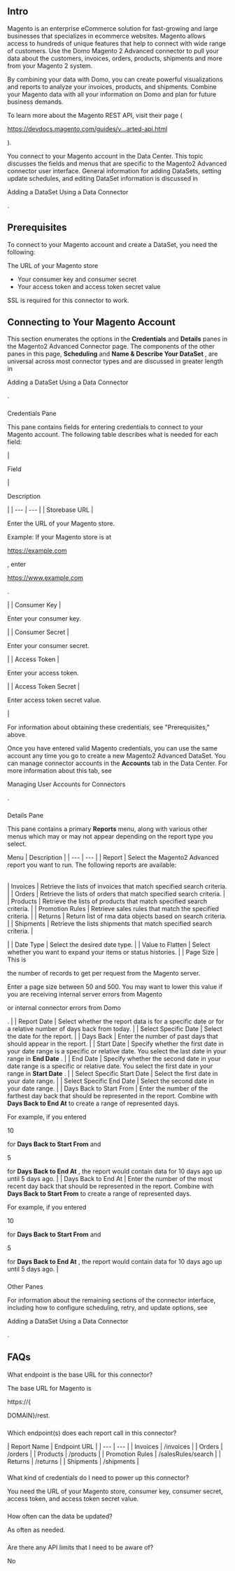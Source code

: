 

Intro
-------


 Magento is an enterprise eCommerce solution for fast-growing and large businesses that specializes in ecommerce websites. Magento allows access to hundreds of unique features that help to connect with wide range of customers. Use the Domo Magento 2 Advanced connector to pull your data about the customers, invoices, orders, products, shipments and more from your Magento 2 system.


 By combining your data with Domo, you can create powerful visualizations and reports to analyze your invoices, products, and shipments. Combine your Magento data with all your information on Domo and plan for future business demands.

To learn more about the Magento REST API, visit their page (

https://devdocs.magento.com/guides/v...arted-api.html

).


 You connect to your Magento account in the Data Center. This topic discusses the fields and menus that are specific to the Magento2 Advanced connector user interface. General information for adding DataSets, setting update schedules, and editing DataSet information is discussed in

Adding a DataSet Using a Data Connector

.


 Prerequisites
---------------

To connect to your Magento account and create a DataSet, you need the following:

 The URL of your Magento store
* Your consumer key and consumer secret
* Your access token and access token secret value

SSL is required for this connector to work.


 Connecting to Your Magento Account
------------------------------------


 This section enumerates the options in the
 **Credentials**
 and
 **Details**
 panes in the Magento2 Advanced Connector page. The components of the other panes in this page,
 **Scheduling**
 and
 **Name & Describe Your DataSet**
 , are universal across most connector types and are discussed in greater length in

Adding a DataSet Using a Data Connector

.


###

Credentials Pane


 This pane contains fields for entering credentials to connect to your Magento account. The following table describes what is needed for each field:


|

Field

|

Description

|
| --- | --- |
|
 Storebase URL
  |

Enter the URL of your Magento store.


 Example: If your Magento store is at

https://example.com

, enter

https://www.example.com

.

|
|
 Consumer Key
  |

Enter your consumer key.

|
|
 Consumer Secret
  |

Enter your consumer secret.

|
|
 Access Token
  |

Enter your access token.

|
|
 Access Token Secret
  |

Enter access token secret value.

|

For information about obtaining these credentials, see "Prerequisites," above.

Once you have entered valid Magento credentials, you can use the same account any time you go to create a new Magento2 Advanced DataSet. You can manage connector accounts in the
 **Accounts**
 tab in the Data Center. For more information about this tab, see

Managing User Accounts for Connectors

.


###
 Details Pane

This pane contains a primary
 **Reports**
 menu, along with various other menus which may or may not appear depending on the report type you select.


 Menu
  |
 Description
  |
| --- | --- |
|
 Report
  |
 Select the Magento2 Advanced report you want to run. The following reports are available:


|  |  |
| --- | --- |
|
 Invoices
  |
 Retrieve the lists of invoices that match specified search criteria.
  |
|
 Orders
  |
 Retrieve the lists of orders that match specified search criteria.
  |
|
 Products
  |
 Retrieve the lists of products that match specified search criteria.
  |
|
 Promotion Rules
  |
 Retrieve sales rules that match the specified criteria.
  |
|
 Returns
  |
 Return list of rma data objects based on search criteria.
  |
|
 Shipments
  |
 Retrieve the lists shipments that match specified search criteria.
  |

|
|
 Date Type
  |
 Select the desired date type.
  |
|
 Value to Flatten
  |
 Select whether you want to expand your items or status histories.
  |
|
 Page Size
  |
 This is

the number of records to get per request from the Magento server.

Enter a page size between 50 and 500. You may want to lower this value if you are receiving internal server errors from Magento

or internal connector errors from Domo

.
  |
|
 Report Date
  |
 Select whether the report data is for a specific date or for a relative number of days back from today.
  |
|
 Select Specific Date
  |
 Select the date for the report.
  |
|
 Days Back
  |
 Enter the number of past days that should appear in the report.
  |
|
 Start Date
  |
 Specify whether the first date in your date range is a specific or relative date. You select the last date in your range in
 **End Date**
 .
  |
|
 End Date
  |
 Specify whether the second date in your date range is a specific or relative date. You select the first date in your range in
 **Start Date**
 .
  |
|
 Select Specific Start Date
  |
 Select the first date in your date range.
  |
|
 Select Specific End Date
  |
 Select the second date in your date range.
  |
|
 Days Back to Start From
  |
 Enter the number of the farthest day back that should be represented in the report. Combine with
 **Days Back to End At**
 to create a range of represented days.


 For example, if you entered

10

for
 **Days Back to Start From**
 and

5

for
 **Days Back to End At**
 , the report would contain data for 10 days ago up until 5 days ago.
  |
|
 Days Back to End At
  |
 Enter the number of the most recent day back that should be represented in the report. Combine with
 **Days Back to Start From**
 to create a range of represented days.


 For example, if you entered

10

for
 **Days Back to Start From**
 and

5

for
 **Days Back to End At**
 , the report would contain data for 10 days ago up until 5 days ago.
  |


###
 Other Panes

For information about the remaining sections of the connector interface, including how to configure scheduling, retry, and update options, see

Adding a DataSet Using a Data Connector

.


 FAQs
------


####
 What endpoint is the base URL for this connector?

The base URL for Magento is

https://{

DOMAIN}/rest.

###

Which endpoint(s) does each report call in this connector?


|
 Report Name
  |
 Endpoint URL
  |
| --- | --- |
|
 Invoices
  |
 /invoices
  |
|
 Orders
  |
 /orders
  |
|
 Products
  |
 /products
  |
|
 Promotion Rules
  |
 /salesRules/search
  |
|
 Returns
  |
 /returns
  |
|
 Shipments
  |
 /shipments
  |


####
 What kind of credentials do I need to power up this connector?

You need the URL of your Magento store, consumer key, consumer secret, access token, and access token secret value.

###
 How often can the data be updated?

As often as needed.

###
 Are there any API limits that I need to be aware of?

No

